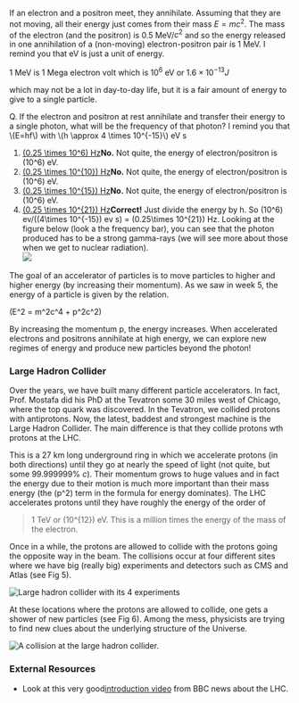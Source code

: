 If an electron and a positron meet, they annihilate. Assuming that they are not moving, all their energy just comes from their mass $E=mc^2$. The mass of the electron (and the positron) is 0.5 MeV/$c^2$ and so the energy released in one annihilation of a (non-moving) electron-positron pair is 1 MeV. I remind you that eV is just a unit of energy.

1 MeV is 1 Mega electron volt which is $10^6$ eV or $1.6 \times 10^{-13} J$

which may not be a lot in day-to-day life, but it is a fair amount of energy to give to a single particle.

<div class="question">Q. If the electron and positron at rest annihilate and transfer their energy to a single photon, what will be the frequency of that photon? I remind you that \(E=hf\) with \(h \approx 4 \times 10^{-15}\) eV s

1. [\(0.25 \times 10^6\) Hz](#)**No.** Not quite, the energy of electron/positron is \(10^6\) eV.
2. [\(0.25 \times 10^{10}\) Hz](#)**No.** Not quite, the energy of electron/positron is \(10^6\) eV.
3. [\(0.25 \times 10^{15}\) Hz](#)**No.** Not quite, the energy of electron/positron is \(10^6\) eV.
4. [\(0.25 \times 10^{21}\) Hz](#)**Correct!** Just divide the energy by h. So \(10^6\) ev/(\(4\times 10^{-15}\) ev s) = \(0.25\times 10^{21}\) Hz. Looking at the figure below (look a the frequency bar), you can see that the photon produced has to be a strong gamma-rays (we will see more about those when we get to nuclear radiation).   
  ![](https://online.science.psu.edu/sites/default/files/phys010/W7photon/EM_Spectrum_Properties_edit.svg_.png)
 
</div>The goal of an accelerator of particles is to move particles to higher and higher energy (by increasing their momentum). As we saw in week 5, the energy of a particle is given by the relation.

\(E^2 = m^2c^4 + p^2c^2\)

By increasing the momentum p, the energy increases. When accelerated electrons and positrons annihilate at high energy, we can explore new regimes of energy and produce new particles beyond the photon!

### Large Hadron Collider 

Over the years, we have built many different particle accelerators. In fact, Prof. Mostafa did his PhD at the Tevatron some 30 miles west of Chicago, where the top quark was discovered. In the Tevatron, we collided protons with antiprotons. Now, the latest, baddest and strongest machine is the Large Hadron Collider. The main difference is that they collide protons wth protons at the LHC.

This is a 27 km long underground ring in which we accelerate protons (in both directions) until they go at nearly the speed of light (not quite, but some 99.999999% _c_). Their momentum grows to huge values and in fact the energy due to their motion is much more important than their mass energy (the \(p^2\) term in the formula for energy dominates). The LHC accelerates protons until they have roughly the energy of the order of

> 1 TeV or \(10^{12}\) eV. This is a million times the energy of the mass of the electron.

Once in a while, the protons are allowed to collide with the protons going the opposite way in the beam. The collisions occur at four different sites where we have big (really big) experiments and detectors such as CMS and Atlas (see Fig 5).

![Large hadron collider with its 4 experiments](https://online.science.psu.edu/sites/default/files/phys010/500px-LHC.svg_.png "Fig 5: Locations around the ring of the LHC where the 4 different experiments (Atlas, CMS, ALICE, and LHCb) are located.")

At these locations where the protons are allowed to collide, one gets a shower of new particles (see Fig 6). Among the mess, physicists are trying to find new clues about the underlying structure of the Universe.

![A collision at the large hadron collider.](https://online.science.psu.edu/sites/default/files/phys010/W11LHCethic/CMS_Higgs-event.jpg "Fig 6: This image shows the simulation of one collision of proton and antiproton in the CMS detector at the LHC.")

### External Resources 

- Look at this very good[introduction video](http://news.bbc.co.uk/2/hi/7543089.stm) from BBC news about the LHC.